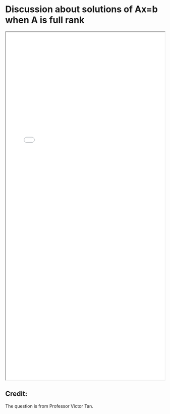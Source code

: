 # Discussion about solutions of Ax=b when A is full rank


<!--more-->
<iframe src="/pdf/SolutionsOfAx=b_AisFullRank.pdf" height="1100px" width="100%"></iframe>

## Credit:
The question is from Professor Victor Tan.



